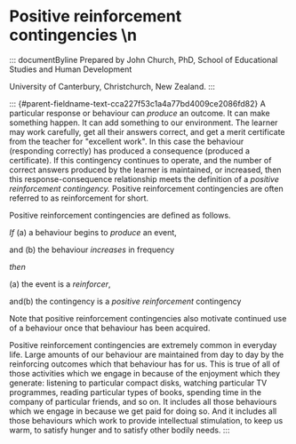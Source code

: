 # Positive reinforcement contingencies \n

::: documentByline
Prepared by John Church, PhD, School of Educational Studies and Human
Development

University of Canterbury, Christchurch, New Zealand.
:::

::: {#parent-fieldname-text-cca227f53c1a4a77bd4009ce2086fd82}
A particular response or behaviour can *produce* an outcome. It can make
something happen. It can add something to our environment. The learner
may work carefully, get all their answers correct, and get a merit
certificate from the teacher for "excellent work". In this case the
behaviour (responding correctly) has produced a consequence (produced a
certificate). If this contingency continues to operate, and the number
of correct answers produced by the learner is maintained, or increased,
then this response-consequence relationship meets the definition of a
*positive reinforcement contingency.* Positive reinforcement
contingencies are often referred to as reinforcement for short.

Positive reinforcement contingencies are defined as follows.

*If* (a) a behaviour begins to *produce* an event,

and (b) the behaviour *increases* in frequency

*then*

\(a\) the event is a *reinforcer*,

and(b) the contingency is a *positive reinforcement* contingency

Note that positive reinforcement contingencies also motivate continued
use of a behaviour once that behaviour has been acquired.

Positive reinforcement contingencies are extremely common in everyday
life. Large amounts of our behaviour are maintained from day to day by
the reinforcing outcomes which that behaviour has for us. This is true
of all of those activities which we engage in because of the enjoyment
which they generate: listening to particular compact disks, watching
particular TV programmes, reading particular types of books, spending
time in the company of particular friends, and so on. It includes all
those behaviours which we engage in because we get paid for doing so.
And it includes all those behaviours which work to provide intellectual
stimulation, to keep us warm, to satisfy hunger and to satisfy other
bodily needs.
:::
